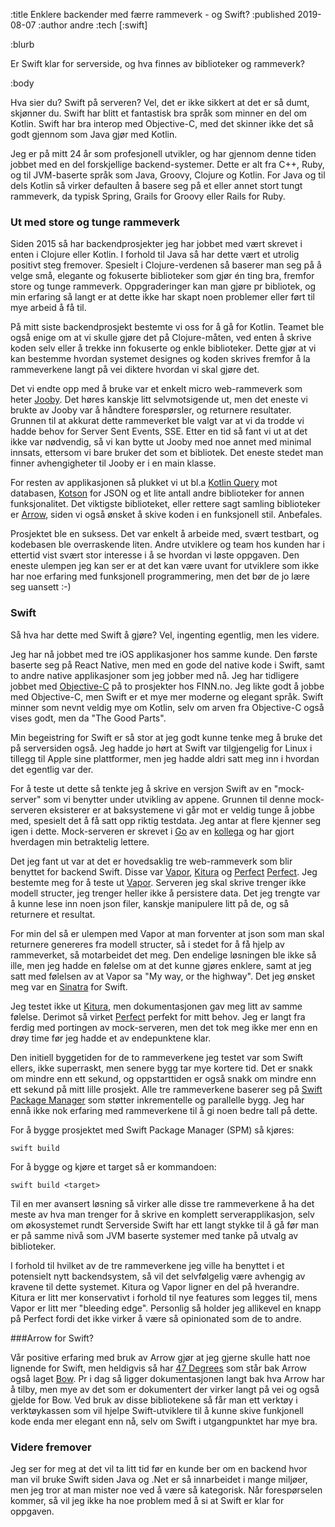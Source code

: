 :title Enklere backender med færre rammeverk - og Swift?
:published 2019-08-07
:author andre
:tech [:swift]

:blurb

Er Swift klar for serverside, og hva finnes av biblioteker og rammeverk?

:body


Hva sier du? Swift på serveren?
Vel, det er ikke sikkert at det er så dumt, skjønner du. Swift har blitt et fantastisk bra språk som minner en del om Kotlin. Swift har bra interop med Objective-C, med det skinner ikke det så godt gjennom som Java gjør med Kotlin.

Jeg er på mitt 24 år som profesjonell utvikler, og har gjennom denne tiden jobbet med en del forskjellige backend-systemer. Dette er alt fra C++, Ruby, og til JVM-baserte språk som Java, Groovy, Clojure og Kotlin. For Java og til dels Kotlin så virker defaulten å basere seg på et eller annet stort tungt rammeverk, da typisk Spring, Grails for Groovy eller Rails for Ruby. 

### Ut med store og tunge rammeverk

Siden 2015 så har backendprosjekter jeg har jobbet med vært skrevet i enten i Clojure eller Kotlin. I forhold til Java så har dette vært et utrolig positivt steg fremover. Spesielt i Clojure-verdenen så baserer man seg på å velge små, elegante og fokuserte biblioteker som gjør én ting bra, fremfor store og tunge rammeverk. Oppgraderinger kan man gjøre pr bibliotek, og min erfaring så langt er at dette ikke har skapt noen problemer eller ført til mye arbeid å få til. 

På mitt siste backendprosjekt bestemte vi oss for å gå for Kotlin. Teamet ble også enige om at vi skulle gjøre det på Clojure-måten, ved enten å skrive koden selv eller å trekke inn fokuserte og enkle biblioteker. Dette gjør at vi kan bestemme hvordan systemet designes og koden skrives fremfor å la rammeverkene langt på vei diktere hvordan vi skal gjøre det.

Det vi endte opp med å bruke var et enkelt micro web-rammeverk som heter [Jooby](https://jooby.org). Det høres kanskje litt selvmotsigende ut, men det eneste vi brukte av Jooby var å håndtere forespørsler, og returnere resultater. Grunnen til at akkurat dette rammeverket ble valgt var at vi da trodde vi hadde behov for Server Sent Events, SSE. Etter en tid så fant vi ut at det ikke var nødvendig, så vi kan bytte ut Jooby med noe annet med minimal innsats, ettersom vi bare bruker det som et bibliotek. Det eneste stedet man finner avhengigheter til Jooby er i en main klasse. 

For resten av applikasjonen så plukket vi ut bl.a [Kotlin Query](https://github.com/seratch/kotliquery) mot databasen, [Kotson](https://github.com/SalomonBrys/Kotson) for JSON og et lite antall andre biblioteker for annen funksjonalitet. Det viktigste biblioteket, eller rettere sagt samling biblioteker er [Arrow](https://arrow-kt.io), siden vi også ønsket å skive koden i en funksjonell stil. Anbefales.

Prosjektet ble en suksess. Det var enkelt å arbeide med, svært testbart, og kodebasen ble overraskende liten. Andre utviklere og team hos kunden har i ettertid vist svært stor interesse i å se hvordan vi løste oppgaven. Den eneste ulempen jeg kan ser er at det kan være uvant for utviklere som ikke har noe erfaring med funksjonell programmering, men det bør de jo lære seg uansett :-)

### Swift 

Så hva har dette med Swift å gjøre? Vel, ingenting egentlig, men les videre.

Jeg har nå jobbet med tre iOS applikasjoner hos samme kunde. Den første baserte seg på React Native, men med en gode del native kode i Swift, samt to andre native applikasjoner som jeg jobber med nå. Jeg har tidligere jobbet med [Objective-C](https://en.wikipedia.org/wiki/Objective-C) på to prosjekter hos FINN.no. Jeg likte godt å jobbe med Objective-C, men Swift er et mye mer moderne og elegant språk. Swift minner som nevnt veldig mye om Kotlin, selv om arven fra Objective-C også vises godt, men da "The Good Parts".

Min begeistring for Swift er så stor at jeg godt kunne tenke meg å bruke det på serversiden også. Jeg hadde jo hørt at Swift var tilgjengelig for Linux i tillegg til Apple sine plattformer, men jeg hadde aldri satt meg inn i hvordan det egentlig var der. 

For å teste ut dette så tenkte jeg å skrive en versjon Swift av en "mock-server" som vi benytter under utvikling av appene. Grunnen til denne mock-serveren eksisterer er at baksystemene vi går mot er veldig tunge å jobbe med, spesielt det å få satt opp riktig testdata. Jeg antar at flere kjenner seg igen i dette. Mock-serveren er skrevet i [Go](https://golang.org) av en [kollega](https://www.kodemaker.no/nils/) og har gjort hverdagen min betraktelig lettere. 

Det jeg fant ut var at det er hovedsaklig tre web-rammeverk som blir benyttet for backend Swift. Disse var [Vapor](https://vapor.codes), [Kitura](https://www.kitura.io) og [Perfect](https://perfect.org)
 [Perfect](https://perfect.org). 
Jeg bestemte meg for å teste ut [Vapor](https://vapor.codes). Serveren jeg skal skrive trenger ikke modell structer, jeg trenger heller ikke å persistere data. Det jeg trengte var å kunne lese inn noen json filer, kanskje manipulere litt på de, og så returnere et resultat. 

For min del så er ulempen med Vapor at man forventer at json som man skal returnere genereres fra modell structer, så i stedet for å få hjelp av rammeverket, så motarbeidet det meg. Den endelige løsningen ble ikke så ille, men jeg hadde en følelse om at det kunne gjøres enklere, samt at jeg satt med følelsen av at Vapor sa "My way, or the highway". Det jeg ønsket meg var en [Sinatra](https://sinatrarb.com) for Swift. 
 

Jeg testet ikke ut [Kitura](https://www.kitura.io), men dokumentasjonen gav meg litt av samme følelse. Derimot så virket [Perfect](https://perfect.org) perfekt for mitt behov. 
Jeg er langt fra ferdig med portingen av mock-serveren, men det tok meg ikke mer enn en drøy time før jeg hadde et av endepunktene klar.

Den initiell byggetiden for de to rammeverkene jeg testet var som Swift ellers, ikke superraskt, men senere bygg tar mye kortere tid. Det er snakk om mindre enn ett sekund, og oppstarttiden er også snakk om mindre enn ett sekund på mitt lille prosjekt. Alle tre rammeverkene baserer seg på [Swift Package Manager](https://swift.org/package-manager/) som støtter inkrementelle og parallelle bygg. Jeg har ennå ikke nok erfaring med rammeverkene til å gi noen bedre tall på dette.

For å bygge prosjektet med Swift Package Manager (SPM) så kjøres:

```
swift build
```

For å bygge og kjøre et target så er kommandoen:

```
swift build <target>
```

Til en mer avansert løsning så virker alle disse tre rammeverkene å ha det meste av hva man trenger for å skrive en komplett serverapplikasjon, selv om økosystemet rundt Serverside Swift har ett langt stykke til å gå før man er på samme nivå som JVM baserte systemer med tanke på utvalg av biblioteker. 

I forhold til hvilket av de tre rammeverkene jeg ville ha benyttet i et potensielt nytt backendsystem, så vil det selvfølgelig være avhengig av kravene til dette systemet. Kitura og Vapor ligner en del på hverandre. Kitura er litt mer konservativt i forhold til nye features som legges til, mens Vapor er litt mer "bleeding edge". Personlig så holder jeg allikevel en knapp på Perfect fordi det ikke virker å være så opinionated som de to andre.

###Arrow for Swift?

Vår positive erfaring med bruk av Arrow gjør at jeg gjerne skulle hatt noe lignende for Swift, men heldigvis så har [47 Degrees](https://www.47deg.com) som står bak Arrow også laget [Bow](https://bow-swift.io). Pr i dag så ligger dokumentasjonen langt bak hva Arrow har å tilby, men mye av det som er dokumentert der virker langt på vei og også gjelde for Bow. Ved bruk av disse bibliotekene så får man ett verktøy i verktøykassen som vil hjelpe Swift-utviklere til å kunne skive funkjonell kode enda mer elegant enn nå, selv om Swift i utgangpunktet har mye bra.

### Videre fremover

Jeg ser for meg at det vil ta litt tid før en kunde ber om en backend hvor man vil bruke Swift siden Java og .Net er så innarbeidet i mange miljøer, men jeg tror at man mister noe ved å være så kategorisk. Når forespørselen kommer, så vil jeg ikke ha noe problem med å si at Swift er klar for oppgaven.
